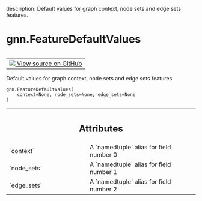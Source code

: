 description: Default values for graph context, node sets and edge sets features.

<div itemscope itemtype="http://developers.google.com/ReferenceObject">
<meta itemprop="name" content="gnn.FeatureDefaultValues" />
<meta itemprop="path" content="Stable" />
<meta itemprop="property" content="__new__"/>
</div>

# gnn.FeatureDefaultValues

<!-- Insert buttons and diff -->

<table class="tfo-notebook-buttons tfo-api nocontent" align="left">
<td>
  <a target="_blank" href="https://github.com/tensorflow/gnn/tree/master/tensorflow_gnn/graph/preprocessing_common.py#L18-L22">
    <img src="https://www.tensorflow.org/images/GitHub-Mark-32px.png" />
    View source on GitHub
  </a>
</td>
</table>

Default values for graph context, node sets and edge sets features.

<pre class="devsite-click-to-copy prettyprint lang-py tfo-signature-link">
<code>gnn.FeatureDefaultValues(
    context=None, node_sets=None, edge_sets=None
)
</code></pre>

<!-- Placeholder for "Used in" -->
<!-- Tabular view -->

 <table class="responsive fixed orange">
<colgroup><col width="214px"><col></colgroup>
<tr><th colspan="2"><h2 class="add-link">Attributes</h2></th></tr>

<tr>
<td>
`context`
</td>
<td>
A `namedtuple` alias for field number 0
</td>
</tr><tr>
<td>
`node_sets`
</td>
<td>
A `namedtuple` alias for field number 1
</td>
</tr><tr>
<td>
`edge_sets`
</td>
<td>
A `namedtuple` alias for field number 2
</td>
</tr>
</table>
